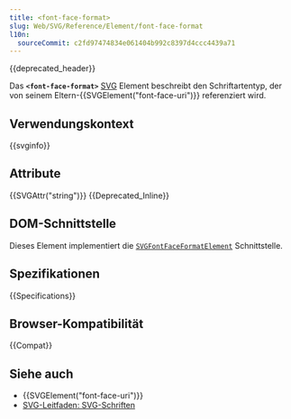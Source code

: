 ```yaml
---
title: <font-face-format>
slug: Web/SVG/Reference/Element/font-face-format
l10n:
  sourceCommit: c2fd97474834e061404b992c8397d4ccc4439a71
---
```


{{deprecated_header}}

Das **`<font-face-format>`** [SVG](/de/docs/Web/SVG) Element beschreibt den Schriftartentyp, der von seinem Eltern-{{SVGElement("font-face-uri")}} referenziert wird.

## Verwendungskontext

{{svginfo}}

## Attribute

{{SVGAttr("string")}} {{Deprecated_Inline}}

## DOM-Schnittstelle

Dieses Element implementiert die [`SVGFontFaceFormatElement`](/de/docs/Web/API/SVGFontFaceFormatElement) Schnittstelle.

## Spezifikationen

{{Specifications}}

## Browser-Kompatibilität

{{Compat}}

## Siehe auch

- {{SVGElement("font-face-uri")}}
- [SVG-Leitfaden: SVG-Schriften](/de/docs/Web/SVG/Tutorials/SVG_from_scratch/SVG_fonts)
